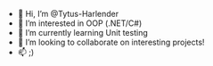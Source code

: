 - 👋 Hi, I’m @Tytus-Harlender
- 👀 I’m interested in OOP (.NET/C#)
- 🌱 I’m currently learning Unit testing
- 💞️ I’m looking to collaborate on interesting projects!
- 📫 ;)

<!---
Tytus-Harlender/Tytus-Harlender is a ✨ special ✨ repository because its `README.md` (this file) appears on your GitHub profile.
You can click the Preview link to take a look at your changes.
--->
